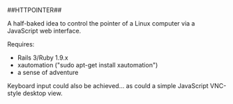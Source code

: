 ##HTTPOINTER##

A half-baked idea to control the pointer of a Linux computer via a JavaScript web interface.

Requires:

* Rails 3/Ruby 1.9.x
* xautomation ("sudo apt-get install xautomation")
* a sense of adventure

Keyboard input could also be achieved... as could a simple JavaScript VNC-style desktop view.
